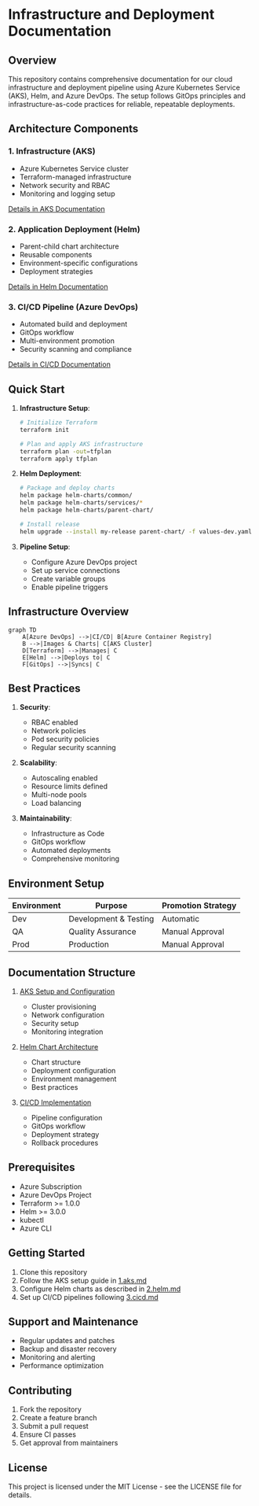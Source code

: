 # Infrastructure and Deployment Documentation

## Overview

This repository contains comprehensive documentation for our cloud infrastructure and deployment pipeline using Azure Kubernetes Service (AKS), Helm, and Azure DevOps. The setup follows GitOps principles and infrastructure-as-code practices for reliable, repeatable deployments.

## Architecture Components

### 1. Infrastructure (AKS)
- Azure Kubernetes Service cluster
- Terraform-managed infrastructure
- Network security and RBAC
- Monitoring and logging setup

[Details in AKS Documentation](1.aks.md)

### 2. Application Deployment (Helm)
- Parent-child chart architecture
- Reusable components
- Environment-specific configurations
- Deployment strategies

[Details in Helm Documentation](2.helm.md)

### 3. CI/CD Pipeline (Azure DevOps)
- Automated build and deployment
- GitOps workflow
- Multi-environment promotion
- Security scanning and compliance

[Details in CI/CD Documentation](3.cicd.md)

## Quick Start

1. **Infrastructure Setup**:
   ```bash
   # Initialize Terraform
   terraform init
   
   # Plan and apply AKS infrastructure
   terraform plan -out=tfplan
   terraform apply tfplan
   ```

2. **Helm Deployment**:
   ```bash
   # Package and deploy charts
   helm package helm-charts/common/
   helm package helm-charts/services/*
   helm package helm-charts/parent-chart/
   
   # Install release
   helm upgrade --install my-release parent-chart/ -f values-dev.yaml
   ```

3. **Pipeline Setup**:
   - Configure Azure DevOps project
   - Set up service connections
   - Create variable groups
   - Enable pipeline triggers

## Infrastructure Overview

```mermaid
graph TD
    A[Azure DevOps] -->|CI/CD| B[Azure Container Registry]
    B -->|Images & Charts| C[AKS Cluster]
    D[Terraform] -->|Manages| C
    E[Helm] -->|Deploys to| C
    F[GitOps] -->|Syncs| C
```

## Best Practices

1. **Security**:
   - RBAC enabled
   - Network policies
   - Pod security policies
   - Regular security scanning

2. **Scalability**:
   - Autoscaling enabled
   - Resource limits defined
   - Multi-node pools
   - Load balancing

3. **Maintainability**:
   - Infrastructure as Code
   - GitOps workflow
   - Automated deployments
   - Comprehensive monitoring

## Environment Setup

| Environment | Purpose | Promotion Strategy |
|------------|---------|-------------------|
| Dev        | Development & Testing | Automatic |
| QA         | Quality Assurance | Manual Approval |
| Prod       | Production | Manual Approval |

## Documentation Structure

1. [AKS Setup and Configuration](1.aks.md)
   - Cluster provisioning
   - Network configuration
   - Security setup
   - Monitoring integration

2. [Helm Chart Architecture](2.helm.md)
   - Chart structure
   - Deployment configuration
   - Environment management
   - Best practices

3. [CI/CD Implementation](3.cicd.md)
   - Pipeline configuration
   - GitOps workflow
   - Deployment strategy
   - Rollback procedures

## Prerequisites

- Azure Subscription
- Azure DevOps Project
- Terraform >= 1.0.0
- Helm >= 3.0.0
- kubectl
- Azure CLI

## Getting Started

1. Clone this repository
2. Follow the AKS setup guide in [1.aks.md](1.aks.md)
3. Configure Helm charts as described in [2.helm.md](2.helm.md)
4. Set up CI/CD pipelines following [3.cicd.md](3.cicd.md)

## Support and Maintenance

- Regular updates and patches
- Backup and disaster recovery
- Monitoring and alerting
- Performance optimization

## Contributing

1. Fork the repository
2. Create a feature branch
3. Submit a pull request
4. Ensure CI passes
5. Get approval from maintainers

## License

This project is licensed under the MIT License - see the LICENSE file for details.
